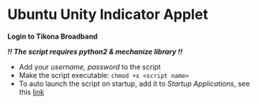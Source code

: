 # Ubuntu Unity Indicator Applet
**Login to Tikona Broadband**

***!! The script requires python2 & mechanize library !!***
- Add your *username, password* to the script
- Make the script executable: `chmod +x <script name>`
- To auto launch the script on startup, add it to *Startup Applications*, see this [link](https://itsfoss.com/manage-startup-applications-ubuntu/)
